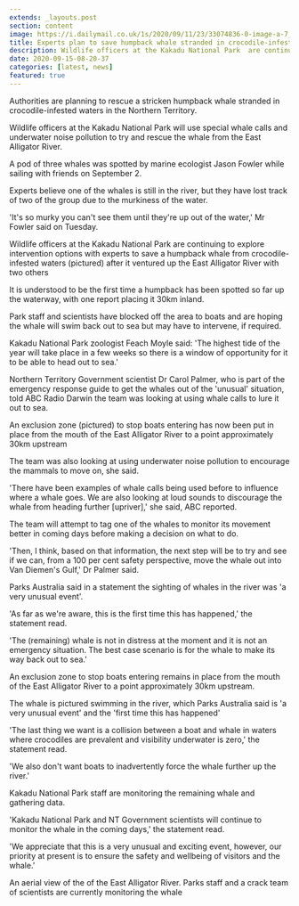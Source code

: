 ```yaml
---
extends: _layouts.post
section: content
image: https://i.dailymail.co.uk/1s/2020/09/11/23/33074836-0-image-a-7_1599864375520.jpg 
title: Experts plan to save humpback whale stranded in crocodile-infested waters in Northern Territory 
description: Wildlife officers at the Kakadu National Park  are continuing  to explore intervention options with experts after it ventured up the East Alligator River with two others. 
date: 2020-09-15-08-20-37 
categories: [latest, news] 
featured: true 
--- 
```

Authorities are planning to rescue a stricken humpback whale stranded in crocodile-infested waters in the Northern Territory.

Wildlife officers at the Kakadu National Park will use special whale calls and underwater noise pollution to try and rescue the whale from the East Alligator River.  

A pod of three whales was spotted by marine ecologist Jason Fowler while sailing with friends on September 2. 

Experts believe one of the whales is still in the river, but they have lost track of two of the group due to the murkiness of the water.

'It's so murky you can't see them until they're up out of the water,' Mr Fowler said on Tuesday. 

Wildlife officers at the Kakadu National Park are continuing to explore intervention options with experts to save a humpback whale from crocodile-infested waters (pictured) after it ventured up the East Alligator River with two others 

It is understood to be the first time a humpback has been spotted so far up the waterway, with one report placing it 30km inland. 

Park staff and scientists have blocked off the area to boats and are hoping the whale will swim back out to sea but may have to intervene, if required. 

Kakadu National Park zoologist Feach Moyle said: 'The highest tide of the year will take place in a few weeks so there is a window of opportunity for it to be able to head out to sea.'

Northern Territory Government scientist Dr Carol Palmer, who is part of the emergency response guide to get the whales out of the 'unusual' situation, told ABC Radio Darwin the team was looking at using whale calls to lure it out to sea.

An exclusion zone (pictured) to stop boats entering has now been put in place from the mouth of the East Alligator River to a point approximately 30km upstream

The team was also looking at using underwater noise pollution to encourage the mammals to move on, she said.

'There have been examples of whale calls being used before to influence where a whale goes. We are also looking at loud sounds to discourage the whale from heading further [upriver],' she said, ABC reported. 

The team will attempt to tag one of the whales to monitor its movement better in coming days before making a decision on what to do.

'Then, I think, based on that information, the next step will be to try and see if we can, from a 100 per cent safety perspective, move the whale out into Van Diemen's Gulf,' Dr Palmer said. 

Parks Australia said in a statement the sighting of whales in the river was 'a very unusual event'. 

'As far as we're aware, this is the first time this has happened,' the statement read. 

'The (remaining) whale is not in distress at the moment and it is not an emergency situation. The best case scenario is for the whale to make its way back out to sea.'     

An exclusion zone to stop boats entering remains in place from the mouth of the East Alligator River to a point approximately 30km upstream. 

The whale is pictured swimming in the river, which Parks Australia said is 'a very unusual event' and the 'first time this has happened' 

'The last thing we want is a collision between a boat and whale in waters where crocodiles are prevalent and visibility underwater is zero,' the statement read. 

'We also don't want boats to inadvertently force the whale further up the river.'      

Kakadu National Park staff are monitoring the remaining whale and gathering data.  

'Kakadu National Park and NT Government scientists will continue to monitor the whale in the coming days,' the statement read. 

'We appreciate that this is a very unusual and exciting event, however, our priority at present is to ensure the safety and wellbeing of visitors and the whale.' 

An aerial view of the of the East Alligator River. Parks staff and a crack team of scientists are currently monitoring the whale 

